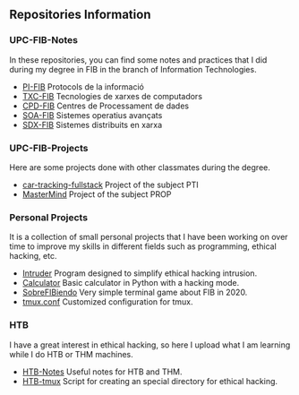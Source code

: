 <!--
**R-kill-9/R-kill-9** is a ✨ _special_ ✨ repository because its `README.md` (this file) appears on your GitHub profile.

Here are some ideas to get you started:

- 🔭 I’m currently working on ...
- 🌱 I’m currently learning ...
- 👯 I’m looking to collaborate on ...
- 🤔 I’m looking for help with ...
- 💬 Ask me about ...
- 📫 How to reach me: ...
- 😄 Pronouns: ...
- ⚡ Fun fact: ...
-->


## Repositories Information
### UPC-FIB-Notes
In these repositories, you can find some notes and practices that I did during my degree in FIB in the branch of Information Technologies.

- [PI-FIB](https://github.com/R-kill-9/PI-FIB) Protocols de la informació
- [TXC-FIB](https://github.com/R-kill-9/TXC-FIB) Tecnologies de xarxes de computadors
- [CPD-FIB](https://github.com/R-kill-9/CPD-FIB) Centres de Processament de dades
- [SOA-FIB](https://github.com/R-kill-9/SOA-FIB) Sistemes operatius avançats
- [SDX-FIB](https://github.com/R-kill-9/SDX-FIB) Sistemes distribuits en xarxa

### UPC-FIB-Projects
Here are some projects done with other classmates during the degree.

- [car-tracking-fullstack](https://github.com/R-kill-9/car-tracking-fullstack) Project of the subject PTI
- [MasterMind](https://github.com/R-kill-9/MasterMind) Project of the subject PROP


### Personal Projects
It is a collection of small personal projects that I have been working on over time to improve my skills in different fields such as programming, ethical hacking, etc.

- [Intruder](https://github.com/R-kill-9/Intruder) Program designed to simplify ethical hacking intrusion.
- [Calculator](https://github.com/R-kill-9/Calculator) Basic calculator in Python with a hacking mode.
- [SobreFIBiendo](https://github.com/R-kill-9/SobreFibiendo) Very simple terminal game about FIB in 2020.
- [tmux.conf](https://github.com/R-kill-9/tmux.conf) Customized configuration for tmux.

### HTB 
I have a great interest in ethical hacking, so here I upload what I am learning while I do HTB or THM machines.

- [HTB-Notes](https://github.com/R-kill-9/HTB-Notes) Useful notes for HTB and THM.
- [HTB-tmux](https://github.com/R-kill-9/HTB_tmux) Script for creating an special directory for ethical hacking.
